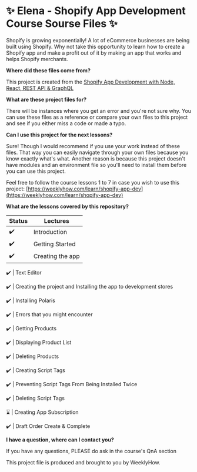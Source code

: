 # :sparkles: Elena - Shopify App Development Course Sourse Files :sparkles:

Shopify is growing exponentially! A lot of eCommerce businesses are being built using Shopify. Why not take this opportunity to learn how to create a Shopify app and make a profit out of it by making an app that works and helps Shopify merchants.

__Where did these files come from?__

This project is created from the [Shopify App Development with Node, React, REST API & GraphQL](https://weeklyhow.com/learn/shopify-app-dev)

__What are these project files for?__

There will be instances where you get an error and you're not sure why. You can use these files as a reference or compare your own files to this project and see if you either miss a code or made a typo.

__Can I use this project for the next lessons?__

Sure! Though I would recommend if you use your work instead of these files. That way you can easily navigate through your own files because you know exactly what's what. Another reason is because this project doesn't have modules and an environment file so you'll need to install them before you can use this project.

Feel free to follow the course lessons 1 to 7 in case you wish to use this project:
[https://weeklyhow.com/learn/shopify-app-dev](https://weeklyhow.com/learn/shopify-app-dev)

__What are the lessons covered by this repository?__

Status | Lectures
------------ | -------------
:heavy_check_mark: | Introduction
:heavy_check_mark: | Getting Started
:heavy_check_mark: | Creating the app

:heavy_check_mark: | Text Editor

:heavy_check_mark: | Creating the project and Installing the app to development stores

:heavy_check_mark: | Installing Polaris

:heavy_check_mark: | Errors that you might encounter

:heavy_check_mark: | Getting Products

:heavy_check_mark: | Displaying Product List

:heavy_check_mark: | Deleting Products

:heavy_check_mark: | Creating Script Tags

:heavy_check_mark: | Preventing Script Tags From Being Installed Twice

:heavy_check_mark: | Deleting Script Tags

:hourglass: | Creating App Subscription

:heavy_check_mark: | Draft Order Create & Complete

__I have a question, where can I contact you?__

If you have any questions, PLEASE do ask in the course's QnA section

This project file is produced and brought to you by WeeklyHow.
